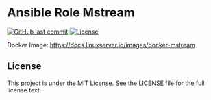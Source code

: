 # Ansible Role Mstream

[![GitHub last commit](https://img.shields.io/github/last-commit/ursinn/ansible-role-mstream?logo=github&style=for-the-badge)](https://github.com/ursinn/ansible-role-mstream/commits)
[![License](https://img.shields.io/github/license/ursinn/ansible-role-mstream?style=for-the-badge)](https://github.com/ursinn/ansible-role-mstream/blob/main/LICENSE)

Docker Image: https://docs.linuxserver.io/images/docker-mstream

## License

This project is under the MIT License. See the [LICENSE](https://github.com/ursinn/ansible-role-mstream/blob/main/LICENSE) file for the full license text.
